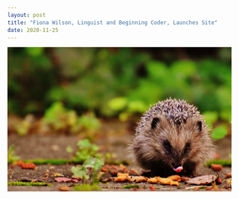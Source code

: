 ```yaml
---
layout: post
title: "Fiona Wilson, Linguist and Beginning Coder, Launches Site"
date: 2020-11-25
---
```


![This is a picture of a hedgehog](/assets/hedgehog.jpeg)

